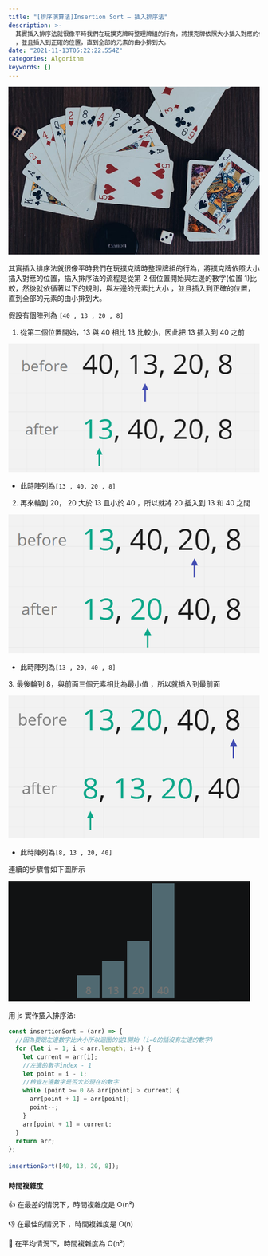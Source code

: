 ```yaml
---
title: "[排序演算法]Insertion Sort — 插入排序法"
description: >-
  其實插入排序法就很像平時我們在玩撲克牌時整理牌組的行為，將撲克牌依照大小插入對應的位置，插入排序法的流程是從第2個位置開始與左邊的數字(位置1)比較，然後就依循著以下的規則，與左邊的元素比大小
  ，並且插入到正確的位置，直到全部的元素的由小排到大。
date: "2021-11-13T05:22:22.554Z"
categories: Algorithm
keywords: []
---
```


![](/img/1__F6gC20B1__Cwv__Mi5KH3TFg.jpeg)

其實插入排序法就很像平時我們在玩撲克牌時整理牌組的行為，將撲克牌依照大小插入對應的位置，插入排序法的流程是從第 2 個位置開始與左邊的數字(位置 1)比較，然後就依循著以下的規則，與左邊的元素比大小 ，並且插入到正確的位置，直到全部的元素的由小排到大。

假設有個陣列為 `[40 , 13 , 20 , 8]`

1. 從第二個位置開始，13 與 40 相比 13 比較小，因此把 13 插入到 40 之前

![](/img/1__n5RKHgfcZMdM0PUBZkNfvQ.png)

- 此時陣列為`[13 , 40, 20 , 8]`

2. 再來輪到 20， 20 大於 13 且小於 40 ，所以就將 20 插入到 13 和 40 之間

![](/img/1__g3uuWEXsJ2Md6U17IajXLw.png)

- 此時陣列為`[13 , 20, 40 , 8]`

3\. 最後輪到 8，與前面三個元素相比為最小值 ，所以就插入到最前面

![](/img/1__lZA__EgfcNw2qOaeAiNTtbg.png)

- 此時陣列為`[8, 13 , 20, 40]`

連續的步驟會如下圖所示

![](/img/1__muLlhPQUAq34lK6eKVxoqA.gif)

用 js 實作插入排序法:

```javascript
const insertionSort = (arr) => {
  //因為要跟左邊數字比大小所以迴圈的從1開始 (i=0的話沒有左邊的數字)
  for (let i = 1; i < arr.length; i++) {
    let current = arr[i];
    //左邊的數字index - 1
    let point = i - 1;
    //檢查左邊數字是否大於現在的數字
    while (point >= 0 && arr[point] > current) {
      arr[point + 1] = arr[point];
      point--;
    }
    arr[point + 1] = current;
  }
  return arr;
};

insertionSort([40, 13, 20, 8]);
```

#### 時間複雜度

👍 在最差的情況下，時間複雜度是 O(n²)

👎 在最佳的情況下 ，時間複雜度是 O(n)

🤚 在平均情況下，時間複雜度為 O(n²)
